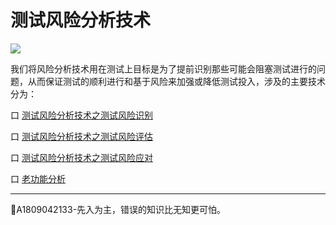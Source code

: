 # 测试风险分析技术

![](https://shen89s.github.io/resFiles/r2/亡羊补牢.jpg)

我们将风险分析技术用在测试上目标是为了提前识别那些可能会阻塞测试进行的问题，从而保证测试的顺利进行和基于风险来加强或降低测试投入，涉及的主要技术分为：

口 [测试风险分析技术之测试风险识别](books/测试风险分析技术-测试风险识别.md)

口 [测试风险分析技术之测试风险评估](books/测试风险分析技术-测试风险评估.md)

口 [测试风险分析技术之测试风险应对](books/测试风险分析技术-测试风险应对.md)

口 [老功能分析](books/风险分析技术-风险识别.md)



* * *
:bell:A1809042133-先入为主，错误的知识比无知更可怕。




